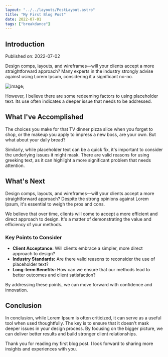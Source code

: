 ```yaml
---
layout: "../../layouts/PostLayout.astro"
title: "My First Blog Post"
date: 2022-07-01
tags: ["breakdance"]
---
```


## Introduction

Published on: 2022-07-02

Design comps, layouts, and wireframes—will your clients accept a more straightforward approach? Many experts in the industry strongly advise against using Lorem Ipsum, considering it a significant no-no.

![image](https://docs.astro.build/assets/rose.webp);

However, I believe there are some redeeming factors to using placeholder text. Its use often indicates a deeper issue that needs to be addressed.

## What I've Accomplished

The choices you make for that TV dinner pizza slice when you forget to shop, or the makeup you apply to impress a new boss, are your own. But what about your daily bread?

Similarly, while placeholder text can be a quick fix, it's important to consider the underlying issues it might mask. There are valid reasons for using greeking text, as it can highlight a more significant problem that needs attention.

## What's Next

Design comps, layouts, and wireframes—will your clients accept a more straightforward approach? Despite the strong opinions against Lorem Ipsum, it's essential to weigh the pros and cons.

We believe that over time, clients will come to accept a more efficient and direct approach to design. It's a matter of demonstrating the value and efficiency of your methods.

### Key Points to Consider

- **Client Acceptance:** Will clients embrace a simpler, more direct approach to design?
- **Industry Standards:** Are there valid reasons to reconsider the use of placeholder text?
- **Long-term Benefits:** How can we ensure that our methods lead to better outcomes and client satisfaction?

By addressing these points, we can move forward with confidence and innovation.

## Conclusion

In conclusion, while Lorem Ipsum is often criticized, it can serve as a useful tool when used thoughtfully. The key is to ensure that it doesn't mask deeper issues in your design process. By focusing on the bigger picture, we can deliver better results and build stronger client relationships.

Thank you for reading my first blog post. I look forward to sharing more insights and experiences with you.
